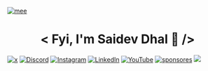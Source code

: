 [![mee](https://i.imgur.com/q5YNdzQ.png)](https://devwtf.in)

<h1 align="center">< Fyi, I'm Saidev Dhal 🧠 /></h1>

[![x](https://img.shields.io/twitter/follow/SaidevDhal
)](https://dub.sh/saidev-twitter) [![Discord](https://img.shields.io/discord/1066657049313816606?style=social&logo=Discord
)](https://l.devwtf.in/discord) [![Instagram](https://img.shields.io/badge/Instagram-%23E4405F.svg?style=social&logo=Instagram)](https://dub.sh/saidev-instagram) [![LinkedIn](https://img.shields.io/badge/LinkedIn-%230077B5.svg?style=social&logo=linkedin)](https://dub.sh/saidev-linkedin) [![YouTube](https://img.shields.io/youtube/channel/subscribers/UC5pAe0zPiPCtFSZn5NwSvmg
)](https://dub.sh/skidgod) [![sponsores](https://img.shields.io/github/sponsors/SkidGod4444?style=social&logo=github
)](https://github.com/sponsors/SkidGod4444) [![](https://visitcount.itsvg.in/api?id=SkidGod4444&label=Profile%20Views&color=12&icon=2&pretty=true)](https://devwtf.in)
